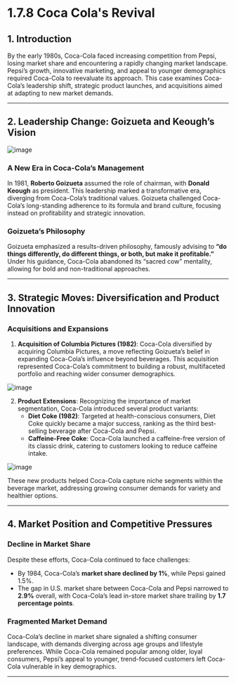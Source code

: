 # 1.7.8 Coca Cola's Revival

## 1. Introduction
By the early 1980s, Coca-Cola faced increasing competition from Pepsi, losing market share and encountering a rapidly changing market landscape. Pepsi’s growth, innovative marketing, and appeal to younger demographics required Coca-Cola to reevaluate its approach. This case examines Coca-Cola’s leadership shift, strategic product launches, and acquisitions aimed at adapting to new market demands.

---

## 2. Leadership Change: Goizueta and Keough’s Vision

![image](https://github.com/user-attachments/assets/f0f457fe-b88c-49bb-8148-6edc8fc9c139)

### A New Era in Coca-Cola’s Management
In 1981, **Roberto Goizueta** assumed the role of chairman, with **Donald Keough** as president. This leadership marked a transformative era, diverging from Coca-Cola’s traditional values. Goizueta challenged Coca-Cola’s long-standing adherence to its formula and brand culture, focusing instead on profitability and strategic innovation.

### Goizueta’s Philosophy
Goizueta emphasized a results-driven philosophy, famously advising to **“do things differently, do different things, or both, but make it profitable.”** Under his guidance, Coca-Cola abandoned its “sacred cow” mentality, allowing for bold and non-traditional approaches.

---

## 3. Strategic Moves: Diversification and Product Innovation

### Acquisitions and Expansions
1. **Acquisition of Columbia Pictures (1982)**: Coca-Cola diversified by acquiring Columbia Pictures, a move reflecting Goizueta’s belief in expanding Coca-Cola’s influence beyond beverages. This acquisition represented Coca-Cola’s commitment to building a robust, multifaceted portfolio and reaching wider consumer demographics.

![image](https://github.com/user-attachments/assets/08cc861a-cba5-470d-ba4b-2b4ae4d973ca)

2. **Product Extensions**: Recognizing the importance of market segmentation, Coca-Cola introduced several product variants:
   - **Diet Coke (1982)**: Targeted at health-conscious consumers, Diet Coke quickly became a major success, ranking as the third best-selling beverage after Coca-Cola and Pepsi.
   - **Caffeine-Free Coke**: Coca-Cola launched a caffeine-free version of its classic drink, catering to customers looking to reduce caffeine intake.

![image](https://github.com/user-attachments/assets/48a29667-1d9e-4720-a596-fd92140097e9)

These new products helped Coca-Cola capture niche segments within the beverage market, addressing growing consumer demands for variety and healthier options.

---

## 4. Market Position and Competitive Pressures

### Decline in Market Share
Despite these efforts, Coca-Cola continued to face challenges:
- By 1984, Coca-Cola’s **market share declined by 1%**, while Pepsi gained 1.5%.
- The gap in U.S. market share between Coca-Cola and Pepsi narrowed to **2.9%** overall, with Coca-Cola’s lead in-store market share trailing by **1.7 percentage points**.

### Fragmented Market Demand
Coca-Cola’s decline in market share signaled a shifting consumer landscape, with demands diverging across age groups and lifestyle preferences. While Coca-Cola remained popular among older, loyal consumers, Pepsi’s appeal to younger, trend-focused customers left Coca-Cola vulnerable in key demographics.

---

